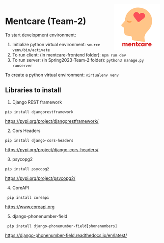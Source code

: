 <img src="https://github.com/omansour-se-nyu/Spring2023-Team-2/blob/main/mentcare-frontend/src/assets/mentcare_logo.png" height=150 align='right'/>

# Mentcare (Team-2)

To start development environment:

1. Initialize python virtual environment: ```source venv/bin/activate```
2. To run client: (in mentcare-frontend folder): ```npm run dev```
3. To run server: (in Spring2023-Team-2 folder): ```python3 manage.py runserver```

To create a python virtual environment: ```virtualenv venv```

## Libraries to install

1. Django REST framework

```pip install djangorestframework```

https://pypi.org/project/djangorestframework/

2. Cors Headers

``` pip install django-cors-headers ```

https://pypi.org/project/django-cors-headers/

3. psycopg2

``` pip install psycopg2 ```

https://pypi.org/project/psycopg2/

4. CoreAPI

``` pip install coreapi```

https://www.coreapi.org

5. django-phonenumber-field

``` pip install django-phonenumber-field[phonenumbers]```

https://django-phonenumber-field.readthedocs.io/en/latest/